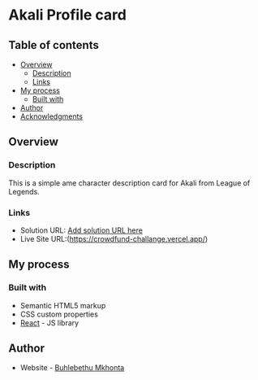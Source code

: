 # Akali Profile card

## Table of contents

- [Overview](#overview)
  - [Description](#the-challenge)
  - [Links](#links)
- [My process](#my-process)
  - [Built with](#built-with)
- [Author](#author)
- [Acknowledgments](#acknowledgments)



## Overview

### Description
This is a simple ame character description card for Akali from League of Legends.

### Links

- Solution URL: [Add solution URL here](https://your-solution-url.com)
- Live Site URL:(https://crowdfund-challange.vercel.app/)

## My process

### Built with

- Semantic HTML5 markup
- CSS custom properties
- [React](https://reactjs.org/) - JS library

## Author

- Website - [Buhlebethu Mkhonta](https://www.your-site.com)


